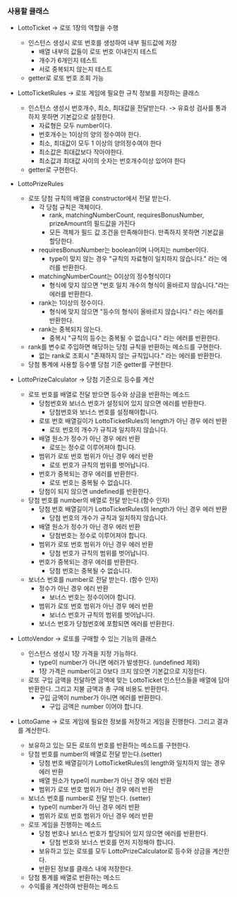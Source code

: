 ### 사용할 클래스

- LottoTicket -> 로또 1장의 역할을 수행
  - 인스턴스 생성시 로또 번호를 생성하여 내부 필드값에 저장
    - 배열 내부의 값들이 로또 번호 이내인지 테스트
    - 개수가 6개인지 테스트
    - 서로 중복되지 않는지 테스트
  - getter로 로또 번호 조회 가능


- LottoTicketRules -> 로또 게임에 필요한 규칙 정보를 저장하는 클래스
  - 인스턴스 생성시 번호개수, 최소, 최대값을 전달받는다. -> 유효성 검사를 통과하지 못하면 기본값으로 설정한다.
    - 자료형은 모두 number이다.
    - 번호개수는 1이상의 양의 정수여야 한다.
    - 최소, 최대값이 모두 1 이상의 양의정수여야 한다
    - 최소값은 최대값보다 작아야한다.
    - 최소값과 최대값 사이의 숫자는 번호개수이상 있어야 한다
  - getter로 구현한다.


- LottoPrizeRules
  - 로또 당첨 규칙의 배열을 constructor에서 전달 받는다.
    - 각 당첨 규칙은 객체이다.
      - rank, matchingNumberCount, requiresBonusNumber, prizeAmount의 필드값을 가진다
      - 모든 객체가 필드 값 조건을 만족해야한다. 만족하지 못하면 기본값을 할당한다.
    - requiresBonusNumber는 boolean이며 나머지는 number이다.
      - type이 맞지 않는 경우 "규칙의 자료형이 일치하지 않습니다." 라는 에러를 반환한다.
    - matchingNumberCount는 0이상의 정수형식이다
      - 형식에 맞지 않으면 "번호 일치 개수의 형식이 올바르지 않습니다."라는 에러를 반환한다.
    - rank는 1이상의 정수이다.
      - 형식에 맞지 않으면 "등수의 형식이 올바르지 않습니다." 라는 에러를 반환한다.
    - rank는 중복되지 않는다.
      - 중복시 "규칙의 등수는 중복될 수 없습니다." 라는 에러를 반환한다.
  - rank를 변수로 주입하면 해당하는 당첨 규칙을 반환하는 메소드를 구현한다.
    - 없는 rank로 조회시 "존재하지 않는 규칙입니다." 라는 에러를 반환한다.
  - 당첨 통계에 사용할 등수별 당첨 기준 getter를 구현한다.


- LottoPrizeCalculator -> 당첨 기준으로 등수를 계산
  - 로또 번호를 배열로 전달 받으면 등수와 상금을 반환하는 메소드
    - 당첨번호와 보너스 번호가 설정되어 있지 않으면 에러를 반환한다.
      - 당첨번호와 보너스 번호를 설정해야합니다.
    - 로또 번호 배열길이가 LottoTicketRules의 length가 아닌 경우 에러 반환 
      - 로또 번호의 개수가 규칙과 일치하지 않습니다.
    - 배열 원소가 정수가 아닌 경우 에러 반환
      - 로또는 정수로 이루어져야 합니다.
    - 범위가 로또 번호 범위가 아닌 경우 에러 반환
      - 로또 번호가 규칙의 범위를 벗어납니다.
    - 번호가 중복되는 경우 에러를 반환한다.
      - 로또 번호는 중복될 수 없습니다.
    - 당첨이 되지 않으면 undefined를 반환한다.
  - 당첨 번호를 number의 배열로 전달 받는다.(함수 인자)
    - 당첨 번호 배열길이가 LottoTicketRules의 length가 아닌 경우 에러 반환
      - 당첨 번호의 개수가 규칙과 일치하지 않습니다.
    - 배열 원소가 정수가 아닌 경우 에러 반환
      - 당첨번호는 정수로 이루어져야 합니다.
    - 범위가 로또 번호 범위가 아닌 경우 에러 반환
      - 당첨 번호가 규칙의 범위를 벗어납니다.
    - 번호가 중복되는 경우 에러를 반환한다.
      - 당첨 번호는 중복될 수 없습니다.
  - 보너스 번호를 number로 전달 받는다. (함수 인자)
      - 정수가 아닌 경우 에러 반환
        - 보너스 번호는 정수이어야 합니다.
      - 범위가 로또 번호 범위가 아닌 경우 에러 반환
        - 보너스 번호가 규칙의 범위를 벗어납니다.
      - 보너스 번호가 당첨번호에 포함되면 에러를 반환한다.

- LottoVendor -> 로또를 구매할 수 있는 기능의 클래스
  - 인스턴스 생성시 1장 가격을 지정 가능하다.
    - type이 number가 아니면 에러가 발생한다. (undefined 제외)
    - 1장 가격은 number이고 0보다 크지 않으면 기본값으로 지정한다.
  - 로또 구입 금액을 전달하면 금액에 맞는 LottoTicket 인스턴스들을 배열에 담아 반환한다. 그리고 지불 금액과 총 구매 비용도 반환한다.
    - 구입 금액이 number가 아니면 에러를 반환한다.
      - 구입 금액은 number 이어야 합니다.

- LottoGame -> 로또 게임에 필요한 정보를 저장하고 게임을 진행한다. 그리고 결과를 계산한다.
  - 보유하고 있는 모든 로또의 번호를 반환하는 메소드를 구현한다.
  - 당첨 번호를 number의 배열로 전달 받는다.(setter) 
      - 당첨 번호 배열길이가 LottoTicketRules의 length와 일치하지 않는 경우 에러 반환
      - 배열 원소가 type이 number가 아닌 경우 에러 반환
      - 범위가 로또 번호 범위가 아닌 경우 에러 반환
  - 보너스 번호를 number로 전달 받는다. (setter) 
      - type이 number가 아닌 경우 에러 반환
      - 범위가 로또 번호 범위가 아닌 경우 에러 반환
  - 로또 게임을 진행하는 메소드
    - 당첨 번호나 보너스 번호가 할당되어 있지 않으면 에러를 반환한다.
      - 당첨 번호와 보너스 번호를 먼저 지정해야 합니다.
    - 보유하고 있는 로또를 모두 LottoPrizeCalculator로 등수와 상금을 계산한다.
    - 반환된 정보를 클래스 내에 저장한다.
  - 당첨 통계를 배열로 반환하는 메소드
  - 수익률을 계산하여 반환하는 메소드
